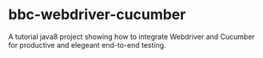# bbc-webdriver-cucumber
A tutorial java8 project showing how to integrate Webdriver and Cucumber for productive and elegeant end-to-end testing.
